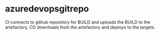 # azuredevopsgitrepo
CI connects to github repository for BUILD and uploads the BUILD to the artefactory.
CD downloads from the artefactory and deploys to the targets.

